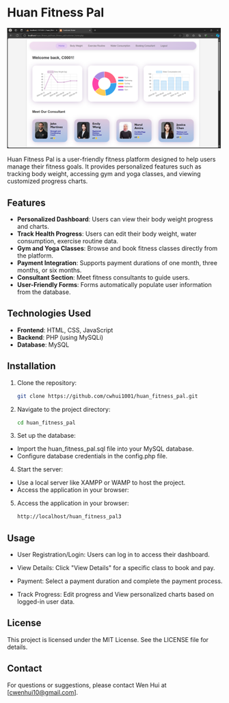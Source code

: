 <h1>Huan Fitness Pal</h1>
<img src="https://github.com/cwhui1001/huan_fitness_pal/blob/main/home.png" alt="Alt text" width="500">

Huan Fitness Pal is a user-friendly fitness platform designed to help users manage their fitness goals. It provides personalized features such as tracking body weight, accessing gym and yoga classes, and viewing customized progress charts.

## Features

- **Personalized Dashboard**: Users can view their body weight progress and charts.
- **Track Health Progress**:  Users can edit their body weight, water consumption, exercise routine data.
- **Gym and Yoga Classes**: Browse and book fitness classes directly from the platform.
- **Payment Integration**: Supports payment durations of one month, three months, or six months.
- **Consultant Section**: Meet fitness consultants to guide users.
- **User-Friendly Forms**: Forms automatically populate user information from the database.

## Technologies Used

- **Frontend**: HTML, CSS, JavaScript
- **Backend**: PHP (using MySQLi)
- **Database**: MySQL

## Installation

1. Clone the repository:
   ```bash
   git clone https://github.com/cwhui1001/huan_fitness_pal.git
   
2. Navigate to the project directory:
   ```bash
   cd huan_fitness_pal
   
3. Set up the database:
  - Import the huan_fitness_pal.sql file into your MySQL database.
  - Configure database credentials in the config.php file.

4. Start the server:
  - Use a local server like XAMPP or WAMP to host the project.
  - Access the application in your browser:

5. Access the application in your browser:
   ```bash
   http://localhost/huan_fitness_pal3

## Usage

- User Registration/Login: Users can log in to access their dashboard.

- View Details: Click "View Details" for a specific class to book and pay.

- Payment: Select a payment duration and complete the payment process.

- Track Progress: Edit progress and View personalized charts based on logged-in user data.

## License

This project is licensed under the MIT License. See the LICENSE file for details.

## Contact

For questions or suggestions, please contact Wen Hui at [cwenhui10@gmail.com].
